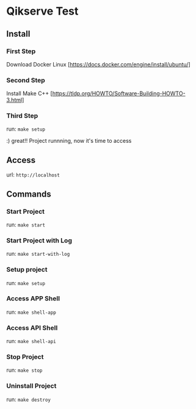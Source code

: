 # Qikserve Test

## Install

### First Step

Download Docker Linux [https://docs.docker.com/engine/install/ubuntu/]

### Second Step

Install Make C++ [https://tldp.org/HOWTO/Software-Building-HOWTO-3.html]

### Third Step
run: `make setup`

:) great!! Project runnning, now it's time to access

## Access

url: `http://localhost`

## Commands

### Start Project

run: `make start`

### Start Project with Log

run: `make start-with-log`

### Setup project

run: `make setup`

### Access APP Shell

run: `make shell-app`

### Access API Shell

run: `make shell-api`

### Stop Project

run: `make stop`

### Uninstall Project

run: `make destroy`
